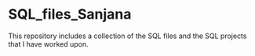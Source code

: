 # SQL_files_Sanjana
This repository includes a collection of the SQL files and the SQL projects that I have worked upon.
